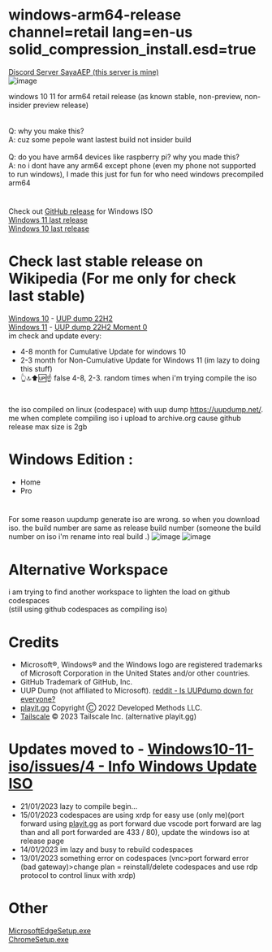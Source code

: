# windows-arm64-release channel=retail lang=en-us solid_compression_install.esd=true
[Discord Server SayaAEP (this server is mine)](https://discord.gg/5ZZ3safwj5)<br />
![image](https://user-images.githubusercontent.com/91467886/217577956-01dee6e6-83a6-4220-8905-ef5a06c66fc7.png)<br />

windows 10 11 for arm64 retail release (as known stable, non-preview, non-insider preview release)<br /><br /><br />
Q: why you make this?<br />
A: cuz some pepole want lastest build not insider build<br />
<br />
Q: do you have arm64 devices like raspberry pi? why you made this?<br />
A: no i dont have any arm64 except phone (even my phone not supported to run windows), I made this just for fun for who need windows precompiled arm64<br />
#
Check out [GitHub release](https://github.com/TukangM/Windows10-11-iso/releases) for Windows ISO<br />
[Windows 11 last release](https://github.com/TukangM/Windows10-11-iso/releases/tag/22621.1344_MULTI_ARM_64_EN-US)<br />
[Windows 10 last release](https://github.com/TukangM/Windows10-11-iso/releases/tag/19041.2545_MULTI_ARM64_EN-US)<br />
# Check last stable release on Wikipedia (For me only for check last stable)
[Windows 10](https://en.wikipedia.org/wiki/Windows_10) - [UUP dump 22H2](https://uupdump.net/known.php?q=19045)<br />
[Windows 11](https://en.wikipedia.org/wiki/Windows_11) - [UUP dump 22H2 Moment 0](https://uupdump.net/known.php?q=22621)<br />
im check and update every:
- 4-8 month for Cumulative Update for windows 10
- 2-3 month for Non-Cumulative Update for Windows 11 (im lazy to doing this stuff)
- 👆🔝⬆🆙☝ false 4-8, 2-3. random times when i'm trying compile the iso
#
the iso compiled on linux (codespace) with uup dump https://uupdump.net/. me when complete compiling iso i upload to archive.org cause github release max size is 2gb<br />
# Windows Edition :
 - Home
 - Pro
#
For some reason uupdump generate iso are wrong. so when you download iso. the build number are same as release build number (someone the build number on iso i'm rename into real build .)
![image](https://user-images.githubusercontent.com/91467886/209638542-6c0f5e28-4fb6-44e3-b3a4-23861b5046bf.png) ![image](https://user-images.githubusercontent.com/91467886/209638587-3a9a8b1a-2be6-4274-969d-e4bc44ad2db5.png)

# Alternative Workspace
i am trying to find another workspace to lighten the load on github codespaces<br />
(still using github codespaces as compiling iso)

# Credits
 - Microsoft®, Windows® and the Windows logo are registered trademarks of Microsoft Corporation in the United States and/or other countries.
 - GitHub Trademark of GitHub, Inc.
 - UUP Dump (not affiliated to Microsoft). [reddit - Is UUPdump down for everyone?](https://www.reddit.com/r/windowsinsiders/comments/16hci7n/is_uupdump_down_for_everyone/)
 - [playit.gg](https://playit.gg) Copyright Ⓒ 2022 Developed Methods LLC.
 - [Tailscale](https://tailscale.com) © 2023 Tailscale Inc. (alternative playit.gg)

# Updates moved to - [Windows10-11-iso/issues/4 - Info Windows Update ISO](https://github.com/TukangM/Windows10-11-iso/issues/4)
 - 21/01/2023 lazy to compile begin...
 - 15/01/2023 codespaces are using xrdp for easy use (only me)(port forward using [playit.gg](https://playit.gg/about) as port forward due vscode port forward are lag than and all port forwarded are 433 / 80), update the windows iso at release page
 - 14/01/2023 im lazy and busy to rebuild codespaces
 - 13/01/2023 something error on codespaces (vnc>port forward error (bad gateway)>change plan = reinstall/delete codespaces and use rdp protocol to control linux with xrdp)
# Other
[MicrosoftEdgeSetup.exe](https://bit.ly/MicrosoftEdgeSetupexe)<br />
[ChromeSetup.exe](https://bit.ly/ChromeSetupexe)
